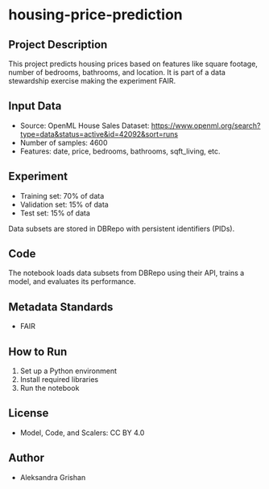 # housing-price-prediction

## Project Description
This project predicts housing prices based on features like square footage, number of bedrooms, bathrooms, and location. It is part of a data stewardship exercise making the experiment FAIR.

## Input Data
- Source: OpenML House Sales Dataset: https://www.openml.org/search?type=data&status=active&id=42092&sort=runs
- Number of samples: 4600
- Features: date, price, bedrooms, bathrooms, sqft_living, etc.

## Experiment
- Training set: 70% of data
- Validation set: 15% of data
- Test set: 15% of data

Data subsets are stored in DBRepo with persistent identifiers (PIDs).

## Code
The notebook loads data subsets from DBRepo using their API, trains a model, and evaluates its performance.

## Metadata Standards
- FAIR

## How to Run
1. Set up a Python environment
2. Install required libraries
3. Run the notebook

## License
- Model, Code, and Scalers: CC BY 4.0

## Author
- Aleksandra Grishan


